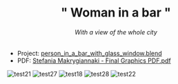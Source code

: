 

<h1 align="center"> " Woman in a bar " </h1>
<h6 align="center"> With a view of the whole city </h6>


* Project: [person_in_a_bar_with_glass_window.blend](https://github.com/stefaniamak/3D-graphics/blob/master/person_in_a_bar_with_glass_window.blend)
* PDF: [Stefania Makrygiannaki - Final Graphics PDF.pdf](https://github.com/stefaniamak/3D-graphics/blob/master/PDF%20files/Stefania%20Makrygiannaki%20-%20Final%20Graphics%20PDF.pdf)

![test21](https://user-images.githubusercontent.com/48293545/70278154-6be9db00-17bc-11ea-9e35-2d0674b0349d.png)
![test27](https://user-images.githubusercontent.com/48293545/70609560-aadbbe80-1c0a-11ea-9c8c-7405637de433.png)
![test18](https://user-images.githubusercontent.com/48293545/70278161-6d1b0800-17bc-11ea-946e-153837704380.png)
![test28](https://user-images.githubusercontent.com/48293545/70609563-ac0ceb80-1c0a-11ea-84b4-0df2ce9c92c9.png)
![test22](https://user-images.githubusercontent.com/48293545/70346021-ffc3b180-1865-11ea-9667-3b11c6e77145.png)
